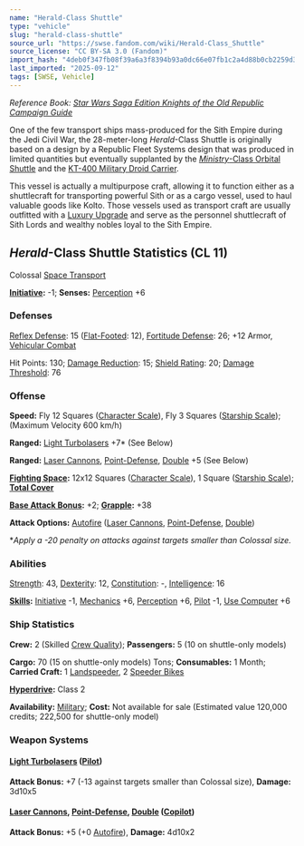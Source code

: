 ```yaml
---
name: "Herald-Class Shuttle"
type: "vehicle"
slug: "herald-class-shuttle"
source_url: "https://swse.fandom.com/wiki/Herald-Class_Shuttle"
source_license: "CC BY-SA 3.0 (Fandom)"
import_hash: "4deb0f347fb08f39a6a3f8394b93a0dc66e07fb1c2a4d88b0cb2259d3dd724ce"
last_imported: "2025-09-12"
tags: [SWSE, Vehicle]
---
```

*Reference Book: [Star Wars Saga Edition Knights of the Old Republic Campaign Guide](https://swse.fandom.com/wiki/Star_Wars_Saga_Edition_Knights_of_the_Old_Republic_Campaign_Guide)*

One of the few transport ships mass-produced for the Sith Empire during the Jedi Civil War, the 28-meter-long *Herald*-Class Shuttle is originally based on a design by a Republic Fleet Systems design that was produced in limited quantities but eventually supplanted by the *[Ministry](https://swse.fandom.com/wiki/Ministry-Class_Orbital_Shuttle)*[-Class Orbital Shuttle](https://swse.fandom.com/wiki/Ministry-Class_Orbital_Shuttle) and the [KT-400 Military Droid Carrier](https://swse.fandom.com/wiki/KT-400_Military_Droid_Carrier).

This vessel is actually a multipurpose craft, allowing it to function either as a shuttlecraft for transporting powerful Sith or as a cargo vessel, used to haul valuable goods like Kolto. Those vessels used as transport craft are usually outfitted with a [Luxury Upgrade](https://swse.fandom.com/wiki/Luxury_Upgrade) and serve as the personnel shuttlecraft of Sith Lords and wealthy nobles loyal to the Sith Empire.

## *Herald*-Class Shuttle Statistics (CL 11)
Colossal [Space Transport](https://swse.fandom.com/wiki/Space_Transport)

**[Initiative](https://swse.fandom.com/wiki/Initiative):** -1; **Senses:** [Perception](https://swse.fandom.com/wiki/Perception) +6
### Defenses
[Reflex Defense](https://swse.fandom.com/wiki/Reflex_Defense_(Vehicles)): 15 ([Flat-Footed](https://swse.fandom.com/wiki/Flat-Footed): 12), [Fortitude Defense](https://swse.fandom.com/wiki/Fortitude_Defense_(Vehicles)): 26; +12 Armor, [Vehicular Combat](https://swse.fandom.com/wiki/Vehicular_Combat)

Hit Points: 130; [Damage Reduction](https://swse.fandom.com/wiki/Damage_Reduction): 15; [Shield Rating](https://swse.fandom.com/wiki/Shield_Rating): 20; [Damage Threshold](https://swse.fandom.com/wiki/Damage_Threshold_(Vehicles)): 76
### Offense
**Speed:** Fly 12 Squares ([Character Scale](https://swse.fandom.com/wiki/Character_Scale)), Fly 3 Squares ([Starship Scale](https://swse.fandom.com/wiki/Starship_Scale)); (Maximum Velocity 600 km/h)

**Ranged:** [Light Turbolasers](https://swse.fandom.com/wiki/Light_Turbolasers) +7* (See Below)

**Ranged:** [Laser Cannons](https://swse.fandom.com/wiki/Laser_Cannons), [Point-Defense](https://swse.fandom.com/wiki/Point-Defense), [Double](https://swse.fandom.com/wiki/Double) +5 (See Below)

**[Fighting Space](https://swse.fandom.com/wiki/Fighting_Space):** 12x12 Squares ([Character Scale](https://swse.fandom.com/wiki/Character_Scale)), 1 Square ([Starship Scale](https://swse.fandom.com/wiki/Starship_Scale)); **[Total Cover](https://swse.fandom.com/wiki/Total_Cover)**

**[Base Attack Bonus](https://swse.fandom.com/wiki/Base_Attack_Bonus):** +2; **[Grapple](https://swse.fandom.com/wiki/Grapple):** +38

**Attack Options:** [Autofire](https://swse.fandom.com/wiki/Autofire_(Vehicle_Combat)) ([Laser Cannons](https://swse.fandom.com/wiki/Laser_Cannons), [Point-Defense](https://swse.fandom.com/wiki/Point-Defense), [Double](https://swse.fandom.com/wiki/Double))

**Apply a -20 penalty on attacks against targets smaller than Colossal size.*

### Abilities
[Strength](https://swse.fandom.com/wiki/Strength): 43, [Dexterity](https://swse.fandom.com/wiki/Dexterity): 12, [Constitution](https://swse.fandom.com/wiki/Constitution): -, [Intelligence](https://swse.fandom.com/wiki/Intelligence): 16

**[Skills](https://swse.fandom.com/wiki/Skills):** [Initiative](https://swse.fandom.com/wiki/Initiative) -1, [Mechanics](https://swse.fandom.com/wiki/Mechanics) +6, [Perception](https://swse.fandom.com/wiki/Perception) +6, [Pilot](https://swse.fandom.com/wiki/Pilot) -1, [Use Computer](https://swse.fandom.com/wiki/Use_Computer) +6
### Ship Statistics
**Crew:** 2 (Skilled [Crew Quality](https://swse.fandom.com/wiki/Crew_Quality)); **Passengers:** 5 (10 on shuttle-only models)

**Cargo:** 70 (15 on shuttle-only models) Tons; **Consumables:** 1 Month; **Carried Craft:** 1 [Landspeeder](https://swse.fandom.com/wiki/Landspeeder), 2 [Speeder Bikes](https://swse.fandom.com/wiki/Speeder_Bikes)

**[Hyperdrive](https://swse.fandom.com/wiki/Hyperdrive):** Class 2

**Availability:** [Military](https://swse.fandom.com/wiki/Military); **Cost:** Not available for sale (Estimated value 120,000 credits; 222,500 for shuttle-only model)
### Weapon Systems

#### **[Light Turbolasers](https://swse.fandom.com/wiki/Light_Turbolasers) ([Pilot](https://swse.fandom.com/wiki/Pilot_(Vehicle_Combat)))**
**Attack Bonus:** +7 (-13 against targets smaller than Colossal size), **Damage:** 3d10x5
#### **[Laser Cannons](https://swse.fandom.com/wiki/Laser_Cannons), [Point-Defense](https://swse.fandom.com/wiki/Point-Defense), [Double](https://swse.fandom.com/wiki/Double) ([Copilot](https://swse.fandom.com/wiki/Copilot))**
**Attack Bonus:** +5 (+0 [Autofire](https://swse.fandom.com/wiki/Autofire_(Vehicle_Combat))), **Damage:** 4d10x2